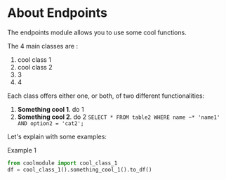 # About Endpoints

The endpoints module allows you to use some cool functions.

The 4 main classes are :

1. cool class 1
2. cool class 2
3. 3
4. 4


Each class offers either one, or both, of two different functionalities:


1. **Something cool 1**. do 1
2. **Something cool 2**. do 2 `SELECT * FROM table2 WHERE name ~* 'name1' AND option2 = 'cat2';`


Let's explain with some examples:

Example 1
```python
from coolmodule import cool_class_1
df = cool_class_1().something_cool_1().to_df()
```
